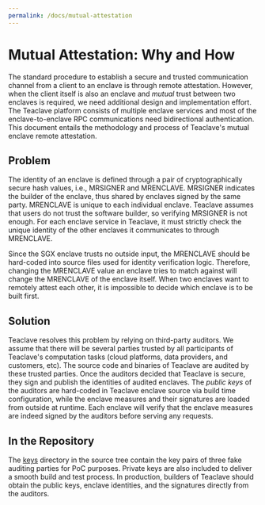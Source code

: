 ```yaml
---
permalink: /docs/mutual-attestation
---
```


# Mutual Attestation: Why and How

The standard procedure to establish a secure and trusted communication channel
from a client to an enclave is through remote attestation. However, when the
client itself is also an enclave and *mutual* trust between two enclaves is
required, we need additional design and implementation effort. The Teaclave
platform consists of multiple enclave services and most of the
enclave-to-enclave RPC communications need bidirectional authentication. This
document entails the methodology and process of Teaclave's mutual enclave remote
attestation.

## Problem

The identity of an enclave is defined through a pair of cryptographically secure
hash values, i.e., MRSIGNER and MRENCLAVE. MRSIGNER indicates the builder of the
enclave, thus shared by enclaves signed by the same party. MRENCLAVE is unique
to each individual enclave. Teaclave assumes that users do not trust the
software builder, so verifying MRSIGNER is not enough. For each enclave service
in Teaclave, it must strictly check the unique identity of the other enclaves it
communicates to through MRENCLAVE.

Since the SGX enclave trusts no outside input, the MRENCLAVE should be
hard-coded into source files used for identity verification logic. Therefore,
changing the MRENCLAVE value an enclave tries to match against will change the
MRENCLAVE of the enclave itself. When two enclaves want to remotely attest each
other, it is impossible to decide which enclave is to be built first.

## Solution

Teaclave resolves this problem by relying on third-party auditors. We assume
that there will be several parties trusted by all participants of Teaclave's
computation tasks (cloud platforms, data providers, and customers, etc). The
source code and binaries of Teaclave are audited by these trusted parties. Once
the auditors decided that Teaclave is secure, they sign and publish the
identities of audited enclaves. The *public keys* of the auditors are
hard-coded in Teaclave enclave source via build time configuration, while the
enclave measures and their signatures are loaded from outside at runtime. Each
enclave will verify that the enclave measures are indeed signed by the auditors
before serving any requests.

## In the Repository 

The [keys](https://github.com/apache/incubator-teaclave/tree/master/keys)
directory in the source tree contain the key pairs of three fake auditing
parties for PoC purposes. Private keys are also included to deliver a smooth
build and test process. In production, builders of Teaclave should obtain the
public keys, enclave identities, and the signatures directly from the auditors.
